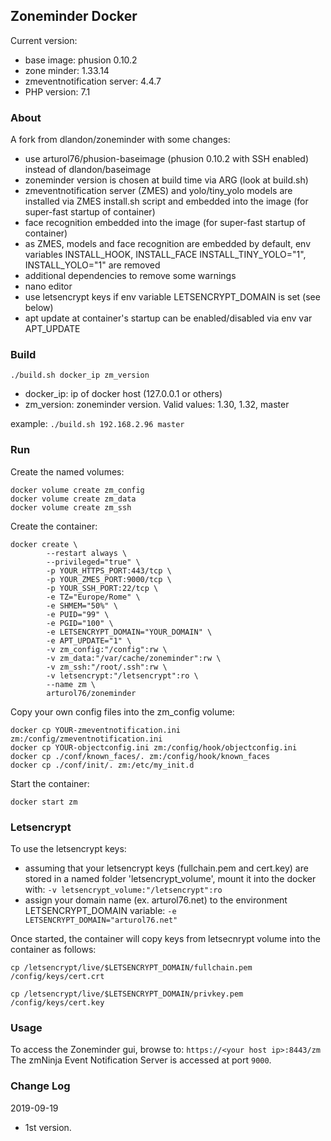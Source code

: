 ## Zoneminder Docker
Current version: 
* base image: phusion 0.10.2
* zone minder: 1.33.14
* zmeventnotification server: 4.4.7
* PHP version: 7.1

### About
A fork from dlandon/zoneminder with some changes:
* use arturol76/phusion-baseimage (phusion 0.10.2 with SSH enabled) instead of dlandon/baseimage
* zoneminder version is chosen at build time via ARG (look at build.sh)
* zmeventnotification server (ZMES) and yolo/tiny_yolo models are installed via ZMES install.sh script and embedded into the image (for super-fast startup of container)
* face recognition embedded into the image (for super-fast startup of container)
* as ZMES, models and face recognition are embedded by default, env variables INSTALL_HOOK, INSTALL_FACE INSTALL_TINY_YOLO="1", INSTALL_YOLO="1" are removed
* additional dependencies to remove some warnings
* nano editor
* use letsencrypt keys if env variable LETSENCRYPT_DOMAIN is set (see below)
* apt update at container's startup can be enabled/disabled via env var APT_UPDATE

### Build
`./build.sh docker_ip zm_version`
* docker_ip: ip of docker host (127.0.0.1 or others)
* zm_version: zoneminder version. Valid values: 1.30, 1.32, master

example:
`./build.sh 192.168.2.96 master`

### Run
Create the named volumes:

```
docker volume create zm_config
docker volume create zm_data
docker volume create zm_ssh
```

Create the container:

```
docker create \
        --restart always \
        --privileged="true" \
        -p YOUR_HTTPS_PORT:443/tcp \
        -p YOUR_ZMES_PORT:9000/tcp \
        -p YOUR_SSH_PORT:22/tcp \
        -e TZ="Europe/Rome" \
        -e SHMEM="50%" \
        -e PUID="99" \
        -e PGID="100" \
        -e LETSENCRYPT_DOMAIN="YOUR_DOMAIN" \
        -e APT_UPDATE="1" \
        -v zm_config:"/config":rw \
        -v zm_data:"/var/cache/zoneminder":rw \
        -v zm_ssh:"/root/.ssh":rw \
        -v letsencrypt:"/letsencrypt":ro \
        --name zm \
        arturol76/zoneminder
```

Copy your own config files into the zm_config volume:

```
docker cp YOUR-zmeventnotification.ini zm:/config/zmeventnotification.ini
docker cp YOUR-objectconfig.ini zm:/config/hook/objectconfig.ini
docker cp ./conf/known_faces/. zm:/config/hook/known_faces
docker cp ./conf/init/. zm:/etc/my_init.d
```

Start the container:

```
docker start zm
```

### Letsencrypt
To use the letsencrypt keys:
* assuming that your letsencrypt keys (fullchain.pem and cert.key) are stored in a named folder 'letsencrypt_volume', mount it into the docker with: `-v letsencrypt_volume:"/letsencrypt":ro`
* assign your domain name (ex. arturol76.net) to the environment LETSENCRYPT_DOMAIN variable: `-e LETSENCRYPT_DOMAIN="arturol76.net"`

Once started, the container will copy keys from letsecnrypt volume into the container as follows:

`cp /letsencrypt/live/$LETSENCRYPT_DOMAIN/fullchain.pem /config/keys/cert.crt`

`cp /letsencrypt/live/$LETSENCRYPT_DOMAIN/privkey.pem /config/keys/cert.key`

### Usage
To access the Zoneminder gui, browse to: `https://<your host ip>:8443/zm`
The zmNinja Event Notification Server is accessed at port `9000`.

### Change Log
2019-09-19
- 1st version.
